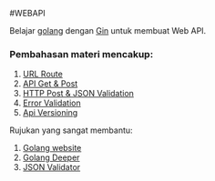 #WEBAPI

Belajar [golang][1] dengan [Gin][2] untuk membuat Web API.


### **Pembahasan materi mencakup:**
01. [URL Route](https://github.com/reshimahendra/webapi/tree/01.route)
02. [API Get & Post](https://github.com/reshimahendra/webapi/tree/03.post)
03. [HTTP Post & JSON Validation](https://github.com/reshimahendra/webapi/tree/04.http-post-and-json-validation)
04. [Error Validation](https://github.com/reshimahendra/webapi/tree/05.error-validation)
05. [Api Versioning](https://github.com/reshimahendra/webapi/tree/06.api-versioning)

Rujukan yang sangat membantu:
01. [Golang website][1]
02. [Golang Deeper](https://astaxie.gitbooks.io/build-web-application-with-golang/content/en/)
03. [JSON Validator][2]

[1]:https://golang.org "Official golang website"
[2]:https://pkg.go.dev/github.com/go-playground/validator/v10#section-readme "JSon Validator"
